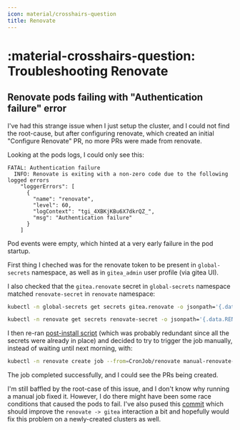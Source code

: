 ```yaml
---
icon: material/crosshairs-question
title: Renovate
---
```


# :material-crosshairs-question: Troubleshooting Renovate

## Renovate pods failing with "Authentication failure" error

I've had this strange issue when I just setup the cluster, and I could not find the root-cause, but after configuring renovate, which created an initial "Configure Renovate" PR, no more PRs were made from renovate.

Looking at the pods logs, I could only see this:

```
FATAL: Authentication failure
  INFO: Renovate is exiting with a non-zero code due to the following logged errors
    "loggerErrors": [
      {
        "name": "renovate",
        "level": 60,
        "logContext": "tgi_4XBKjKBu6X7dkrQZ_",
        "msg": "Authentication failure"
      }
    ]
```

Pod events were empty, which hinted at a very early failure in the pod startup.

First thing I cheched was for the renovate token to be present in `global-secrets` namespace, as well as in `gitea_admin` user profile (via gitea UI).

I also checked that the `gitea.renovate` secret in `global-secrets` namespace matched `renovate-secret` in `renovate` namespace:

```bash
kubectl -n global-secrets get secrets gitea.renovate -o jsonpath='{.data.token}' | base64 -d

kubectl -n renovate get secrets renovate-secret -o jsonpath='{.data.RENOVATE_TOKEN}' | base64 -d
```

I then re-ran [post-install script](https://github.com/serpro69/ktchn8s/blob/master/scripts/post-install.py) (which was probably redundant since all the secrets were already in place) and decided to try to trigger the job manually, instead of waiting until next morning, with:

```bash
kubectl -n renovate create job --from=CronJob/renovate manual-renovate-run-$(date +%s)
```

The job completed successfully, and I could see the PRs being created.

I'm still baffled by the root-case of this issue, and I don't know why running a manual job fixed it. However, I do there might have been some race conditions that caused the pods to fail. I've also pused this [commit](https://github.com/serpro69/ktchn8s/commit/5c97deee762ff2016742535a81bc77c74132ae00) which should improve the `renovate -> gitea` interaction a bit and hopefully would fix this problem on a newly-created clusters as well.
